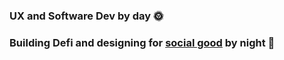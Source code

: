 ### UX and Software Dev by day 🌞
### Building Defi and designing for [social good](https://uwblueprint.org/) by night 🌙
